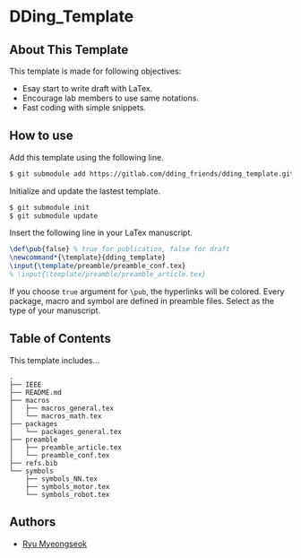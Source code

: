 # DDing_Template

## About This Template

This template is made for following objectives:

- Esay start to write draft with LaTex.
- Encourage lab members to use same notations.
- Fast coding with simple snippets.

## How to use

Add this template using the following line.
```bash
$ git submodule add https://gitlab.com/dding_friends/dding_template.git    
```

Initialize and update the lastest template.
```bash
$ git submodule init
$ git submodule update
```

Insert the following line in your LaTex manuscript.
```tex
\def\pub{false} % true for publication, false for draft
\newcommand*{\template}{dding_template}
\input{\template/preamble/preamble_conf.tex}
% \input{\template/preamble/preamble_article.tex}
````

If you choose `true` argument for `\pub`, the hyperlinks will be colored.
Every package, macro and symbol are defined in preamble files.
Select as the type of your manuscript.

## Table of Contents

This template includes...
```
.
├── IEEE
├── README.md
├── macros
│   ├── macros_general.tex
│   └── macros_math.tex
├── packages
│   └── packages_general.tex
├── preamble
│   ├── preamble_article.tex
│   └── preamble_conf.tex
├── refs.bib
└── symbols
    ├── symbols_NN.tex
    ├── symbols_motor.tex
    └── symbols_robot.tex
```

## Authors

- [Ryu Myeongseok](https://gitlab.com/DDingR)
